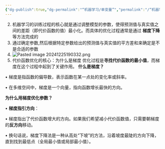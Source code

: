 ```yaml
---
{"dg-publish":true,"dg-permalink":"“机器学习/单变量”","permalink":"/“机器学习/单变量”/","title":"单变量线性回归","tags":["机器学习"]}
---
```




2. 机器学习的训练过程的核心就是通过调整模型的参数，使得预测值与真实值之间的差距（即代价函数的值）最小化。而具体的优化过程通常是通过 **梯度下降** 等方法完成的
3. 通过确定参数,然后根据特定参数给出的预测值与真实值的平方差和来确定是不是合适的参数
4. ![Pasted image 20241225190332.png](/img/user/%E9%99%84%E4%BB%B6/Pasted%20image%2020241225190332.png)
5. 代价函数优化的核心：为什么是梯度
优化过程是**寻找代价函数的最小值**，而梯度在这个过程中起到了关键作用。
**什么是梯度？**

• 梯度是指函数的偏导数，表示函数在某一点处的变化率或斜率。

• 在多维空间中，梯度是一个向量，指向函数增长最快的方向。

**为什么用梯度优化参数？**

• **梯度指引方向**：

• 梯度指出了代价函数增大的方向。如果我们希望减小代价函数值，只需要朝梯度的**反方向**移动。

• 换句话说，梯度下降法是一种从高处“下坡”的方法，沿着坡度最陡的方向下降，直到找到最低点（全局最小值或局部最小值）。
